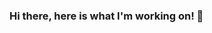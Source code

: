 ### Hi there, here is what I'm working on! 👋

<!--

Here are some ideas to get you started:

- 🔭 I’m currently working on ... Graduating from ITHS as a JavaScript-developer
- 🌱 I’m currently learning ... Databases, React & TypeScript
- 👯 I’m looking to collaborate on ...  React & TypeScript
- 🤔 I’m looking for help with ... SQL
- 💬 Ask me about ... Anything
- 📫 How to reach me: ... Email: Erik.hammarqvist@iths.se
- 😄 Pronouns: ... He/Him
- ⚡ Fun fact: ... 🎮 Love gaming 🎮
-->
